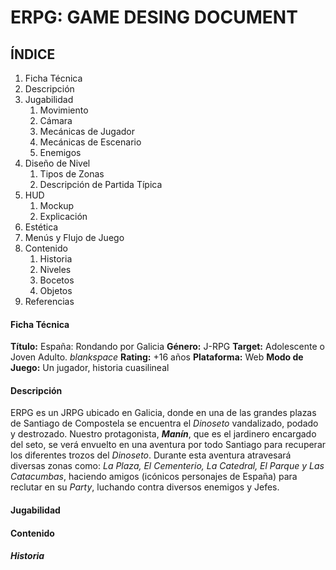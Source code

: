
# ERPG: GAME DESING DOCUMENT

## ÍNDICE

1. Ficha Técnica
2. Descripción
3. Jugabilidad
    1. Movimiento
    2. Cámara
    3. Mecánicas de Jugador
    4. Mecánicas de Escenario
    5. Enemigos
4. Diseño de Nivel
    1. Tipos de Zonas
    2. Descripción de Partida Típica
5. HUD
    1. Mockup
    2. Explicación
6. Estética
7. Menús y Flujo de Juego
8. Contenido
    1. Historia
    2. Niveles
    3. Bocetos
    4. Objetos
9. Referencias


#### Ficha Técnica

**Título:** España: Rondando por Galicia
**Género:** J-RPG
**Target:** Adolescente o Joven Adulto. _blankspace_
**Rating:** +16 años
**Plataforma:** Web
**Modo de Juego:** Un jugador, historia cuasilineal


#### Descripción

ERPG es un JRPG ubicado en Galicia, donde en una de las grandes plazas de Santiago de Compostela se encuentra el *Dinoseto* vandalizado, podado y destrozado. Nuestro protagonista, ***Manín***, que es el jardinero encargado del seto, se verá envuelto en una aventura por todo Santiago para recuperar los diferentes trozos del *Dinoseto*. Durante esta aventura atravesará diversas zonas como: _La Plaza, El Cementerio, La Catedral, El Parque y Las Catacumbas_, haciendo amigos (icónicos personajes de España) para reclutar en su _Party_, luchando contra diversos enemigos y Jefes.

#### Jugabilidad



#### Contenido



##### Historia


